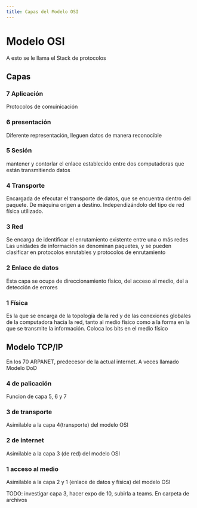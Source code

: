 ```yaml
---
title: Capas del Modelo OSI
---
```

# Modelo OSI

A esto se le llama el Stack de protocolos

## Capas

### 7 Aplicación

Protocolos de comuinicación

### 6 presentación

Diferente representación, lleguen datos de manera reconocible

### 5 Sesión

mantener y contorlar el enlace establecido entre dos computadoras que están transmitiendo datos

### 4 Transporte

Encargada de efecutar el transporte de datos, que se encuentra dentro del paquete. De máquina origen a destino. Independizándolo del tipo de red física utilizado.

### 3 Red

Se encarga de identificar el enrutamiento existente entre una o más redes Las unidades de información se denominan paquetes, y se pueden clasificar en protocolos enrutables y protocolos de enrutamiento

### 2 Enlace de datos

Esta capa se ocupa de direccionamiento físico, del acceso al medio, del a detección de errores
<!-- INV:, de la distribución ordenada de tramas y del control del flujo -->

### 1 Física

Es la que se encarga de la topología de la red y de las conexiones globales de la computadora hacia la red, tanto al medio físico como a la forma en la que se transmite la información.
Coloca los bits en el medio físico

## Modelo TCP/IP

En los 70 ARPANET, predecesor de la actual internet. A veces llamado Modelo DoD

### 4 de palicación

Funcion de capa 5, 6 y 7

### 3 de transporte

Asimilable a la capa 4(transporte) del modelo OSI

### 2 de internet

Asimilable a la capa 3 (de red) del modelo OSI

### 1 acceso al medio

Asimilable a la capa 2 y 1 (enlace de datos y física) del modelo OSI

TODO: investigar capa 3, hacer expo de 10, subirla a teams. En carpeta de archivos
